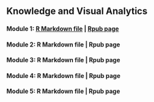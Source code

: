 ## Knowledge and Visual Analytics

#### Module 1: [R Markdown file](/Module1/aaitelmouden_Module1.Rmd) | [Rpub page](https://rpubs.com/aaitelmouden/725848)
#### Module 2: R Markdown file | Rpub page
#### Module 3: R Markdown file | Rpub page
#### Module 4: R Markdown file | Rpub page
#### Module 5: R Markdown file | Rpub page
